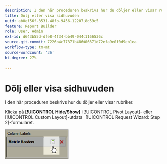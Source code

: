 ```yaml
---
description: I den här proceduren beskrivs hur du döljer eller visar rubriker.
title: Dölj eller visa sidhuvuden
uuid: ab0ef56f-3531-48fb-9456-1220718d59c5
feature: Report Builder
role: User, Admin
exl-id: d643b55d-dfe8-4f34-bb49-044c1166536c
source-git-commit: 7226b4c77371b486006671d72efa9e0f0d9eb1ea
workflow-type: tm+mt
source-wordcount: '36'
ht-degree: 27%

---
```


# Dölj eller visa sidhuvuden

I den här proceduren beskrivs hur du döljer eller visar rubriker.

Klicka på **[!UICONTROL Hide/Show]** i [!UICONTROL Pivot Layout]- eller [!UICONTROL Custom Layout]-utdata i [!UICONTROL Request Wizard: Step 2]-formuläret.

![](assets/hide_show_header.png)
